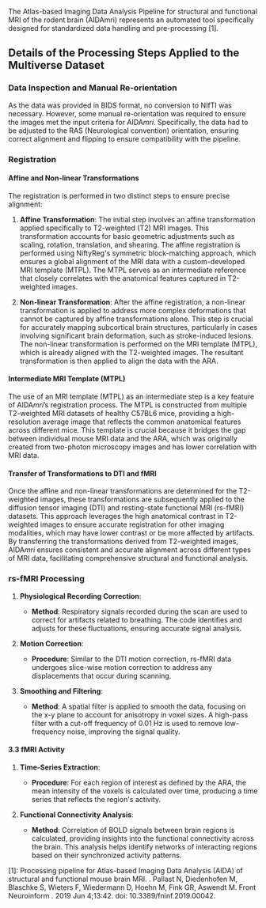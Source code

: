 The Atlas-based Imaging Data Analysis Pipeline for structural and functional MRI of the rodent brain (AIDAmri) represents an automated tool specifically designed for standardized data handling and pre-processing [1].
## Details of the Processing Steps Applied to the Multiverse Dataset

### Data Inspection and Manual Re-orientation
As the data was provided in BIDS format, no conversion to NIfTI was necessary. However, some manual re-orientation was required to ensure the images met the input criteria for AIDA<em>mri</em>. Specifically, the data had to be adjusted to the RAS (Neurological convention) orientation, ensuring correct alignment and flipping to ensure compatibility with the pipeline.

### Registration

#### Affine and Non-linear Transformations
The registration is performed in two distinct steps to ensure precise alignment:

1. **Affine Transformation**: The initial step involves an affine transformation applied specifically to T2-weighted (T2) MRI images. This transformation accounts for basic geometric adjustments such as scaling, rotation, translation, and shearing. The affine registration is performed using NiftyReg's symmetric block-matching approach, which ensures a global alignment of the MRI data with a custom-developed MRI template (MTPL). The MTPL serves as an intermediate reference that closely correlates with the anatomical features captured in T2-weighted images.

2. **Non-linear Transformation**: After the affine registration, a non-linear transformation is applied to address more complex deformations that cannot be captured by affine transformations alone. This step is crucial for accurately mapping subcortical brain structures, particularly in cases involving significant brain deformation, such as stroke-induced lesions. The non-linear transformation is performed on the MRI template (MTPL), which is already aligned with the T2-weighted images. The resultant transformation is then applied to align the data with the ARA.

#### Intermediate MRI Template (MTPL)
The use of an MRI template (MTPL) as an intermediate step is a key feature of AIDA<em>mri</em>’s registration process. The MTPL is constructed from multiple T2-weighted MRI datasets of healthy C57BL6 mice, providing a high-resolution average image that reflects the common anatomical features across different mice. This template is crucial because it bridges the gap between individual mouse MRI data and the ARA, which was originally created from two-photon microscopy images and has lower correlation with MRI data.

#### Transfer of Transformations to DTI and fMRI
Once the affine and non-linear transformations are determined for the T2-weighted images, these transformations are subsequently applied to the diffusion tensor imaging (DTI) and resting-state functional MRI (rs-fMRI) datasets. This approach leverages the high anatomical contrast in T2-weighted images to ensure accurate registration for other imaging modalities, which may have lower contrast or be more affected by artifacts. By transferring the transformations derived from T2-weighted images, AIDA<em>mri</em> ensures consistent and accurate alignment across different types of MRI data, facilitating comprehensive structural and functional analysis.

### rs-fMRI Processing

1. **Physiological Recording Correction**:
   - **Method**: Respiratory signals recorded during the scan are used to correct for artifacts related to breathing. The code identifies and adjusts for these fluctuations, ensuring accurate signal analysis.

2. **Motion Correction**:
   - **Procedure**: Similar to the DTI motion correction, rs-fMRI data undergoes slice-wise motion correction to address any displacements that occur during scanning.

3. **Smoothing and Filtering**:
   - **Method**: A spatial filter is applied to smooth the data, focusing on the x-y plane to account for anisotropy in voxel sizes. A high-pass filter with a cut-off frequency of 0.01 Hz is used to remove low-frequency noise, improving the signal quality.

#### 3.3 fMRI Activity

1. **Time-Series Extraction**:
   - **Procedure**: For each region of interest as defined by the ARA, the mean intensity of the voxels is calculated over time, producing a time series that reflects the region's activity.

2. **Functional Connectivity Analysis**:
   - **Method**: Correlation of BOLD signals between brain regions is calculated, providing insights into the functional connectivity across the brain. This analysis helps identify networks of interacting regions based on their synchronized activity patterns.

[1]: Processing pipeline for Atlas-based Imaging Data Analysis (AIDA) of structural and functional mouse brain MRI. . Pallast N, Diedenhofen M, Blaschke S, Wieters F, Wiedermann D, Hoehn M,  Fink GR, Aswendt M. Front Neuroinform . 2019 Jun 4;13:42. doi: 10.3389/fninf.2019.00042. 
